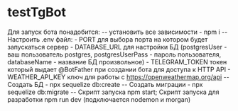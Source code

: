 # testTgBot
Для запуск бота понадобится: 
    -- установить все зависимости - npm i
    -- Настроить .env файл: 
            - PORT для выбора порта на котором будет запускаться сервер
            - DATABASE_URL для настройки БД (postgresUser - ваш пользователь postgres, postgresUserPass - пароль пользователя,       databaseName - название БД произвольное)
            - TELEGRAM_TOKEN токен который выдает @BotFather при создании бота для доступа к HTTP API
            - WEATHER_API_KEY ключ для работы с https://openweathermap.org/api
    -- Создать БД - npx sequelize db:create
    -- Создать миграции - npx sequelize db:migrate
    -- Скрипт запуска npm start; Скрипт запуска для разработки npm run dev (подключается nodemon и morgan)